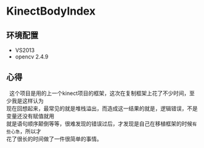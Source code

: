 # KinectBodyIndex

环境配置
--------------------
* VS2013
* opencv 2.4.9

心得
-----------------------
   这个项目是用的上一个kinect项目的框架，这次在复制框架上花了不少时间，至少我是这样认为<br>
现在回想起来，最常见的就是堆栈溢出，而造成这一结果的就是，逻辑错误，不是变量还没有赋值就用<br>
就是语句顺序颠倒等等，很难发现的错误过后，才发现是自己在移植框架的时候`有些心急`，所以才<br>
花了很长的时间做了一件很简单的事情。
